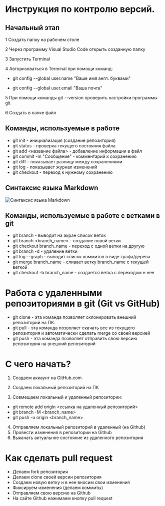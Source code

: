 # Инструкция по контролю версий.

## Начальный этап

1 Создать папку на рабочем столе

2 Через программу Visual Studio Code открыть созданную папку

3 Запустить Terminal

4 Авторизоваться в Terminal при помощи команд:

* git config --global user.name "Ваше имя англ. буквами"

* git config --global user.email "Ваша почта"

5 При помощи команды git --version проверить настройки программы git

6 Создать в папке файл



## Команды, используемые в работе

* git init - инициализация (создание репозитория)
* git status - проверка текущего состояния файла
* git add <название файла> - добавление информации в файл
* git commit -m "Сообщение" - комментарий к сохранению
* git diff - показывает разницу между сохранениями
* git log - показывает журнал изменений
* git checkout - переход к нужному сохранению

## Синтаксис языка Markdown

![Синтаксис языка Markdown](syM.jpg)

## Команды, используемые в рaботе с ветками в git

* git branch - выводит на экран список веток
* git branch <branch_name> - создание новой ветки
* git checkout branch_name - переход с одной ветки на другую 
* git branch -d <name> - удаление ветки
* git log --graph - выводит список коммитов в виде графа/дерева
* git merge branch_name - сливает ветку branch_name с текущей веткой
* git checkout -b branch_name - создается ветка с переходом н нее

# Работа с удаленными репозиториями в git (Git vs GitHub)

* git clone - эта команда позволяет склонировать внешний репозиторий на ПК.
* git pull - эта команда позволяет скачать все из текущего репозитория и автоматически сделать merge со своей версией
* git push - эта команда позволяет отправить свою версию репозитория на внешний репозиторий

# С чего начать?
1. Создаем аккаунт на GitHub.com

2. Создаем локальный репозиторий на ПК

3. Совмещаем локальный и удаленный репозитории:

* git remote add origin <ссылка на удаленный репозиторий>
* git branch -M <branch_name>
* git push -u origin <branch_name>

4. Отправляем локальный репозиторий в удаленный (на Github)
5. Провести изменения в репозитории на Github
6. Выкачать актуальное состояние из удаленного репозитория

# Как сделать pull request
* Делаем fork репозитория
* Делаем clone своей версии репозитория
* Создаем новую ветку и в нее вносим свои изменения
* Фиксируем изменения (делаем коммиты)
* Отправляем свою версию на Github
* На сайте Github нажимаем кнопку pull request